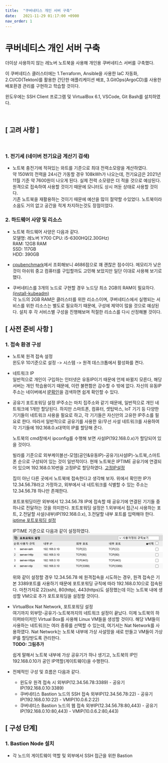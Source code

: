 ```yaml
---
title:  "쿠버네티스 개인 서버 구축"
date:   2021-11-29 01:17:00 +0900
nav_order: 1
---
```


# 쿠버네티스 개인 서버 구축

더이상 사용하지 않는 레노버 노트북을 사용해 개인용 쿠버네티스 서버를 구축했다.

이 쿠버네티스 클러스터에는 1.Terraform, Ansible을 사용한 IaC 자동화, 2.CI/CD(Tekton)를 활용한 간단한 애플리케이션 배포, 3.GitOps(ArgoCD)를 사용한 배포환경 관리를 구현하고 학습할 것이다.

윈도우에는 SSH Client 프로그램 및 VirtualBox 6.1, VSCode, Git Bash를 설치하였다.

<br />

## [ 고려 사항 ]  

<br />

### 1. 전기세 (네이버 전기요금 게산기 검색)   

- 노트북 충전기에 적혀있는 와트를 기준으로 최대 전력소모량을 계산하였다.  
약 150W의 전력을 24시간 가동할 경우 108kWh가 나오는데, 전기요금은 2021년 11월 기준 약 7600원이 나오게 된다. 실제 전력 소모량은 더 적을 것으로 예상된다.  
원격으로 접속하여 사용할 것이기 때문에 모니터도 상시 꺼둔 상태로 사용할 것이다.  
기존 노트북을 재활용하는 것이기 때문에 예산을 많이 절약할 수있었다. 노트북이라 소음도 거의 없고 공간을 적게 차지하는것도 장점이었다.

### 2. 하드웨어 사양 및 리소스
- 노트북 하드웨어 사양은 다음과 같다.  
모델명: 레노버 Y700
CPU: i5-6300HQ(2.30GHz)  
RAM: 12GB RAM  
SSD: 117GB  
HDD: 390GB  

- [cpubenchmark](https://www.cpubenchmark.net/)에서 조회해보니 4686점으로 꽤 괜찮은 점수이다. 메모리가 낮은 것이 아쉬워 중고 컴퓨터를 구입할까도 고민해 보았지만 일단 이대로 사용해 보기로 했다.  
- 쿠버네티스를 3개의 노드로 구현할 경우 노드당 최소 2GB의 RAM이 필요하다. [(install-kubeadm)](https://kubernetes.io/docs/setup/production-environment/tools/kubeadm/install-kubeadm/)  
각 노드의 2GB RAM은 클러스터를 위한 리소스이며, 쿠버네티스에서 실행되는 서비스를 위한 리소스는 별도로 필요하기 때문에, 구성에 제약이 많을 것으로 예상된다. 설치 후 각 서비스별 구성을 진행해보며 적절한 리소스를 다시 산정해볼 것이다.

## [ 사전 준비 사항 ]  

### 1. 접속 환경 구성
- 노트북 원격 접속 설정  
  윈도우 10기준으로 설정 -> 시스템 -> 원격 데스크톱에서 활성화를 켠다.

- 네트워크 IP   
  일반적으로 개인이 구입하는 인터넷은 유동IP이기 때문에 언제 바뀔지 모른다, 해당 서버는 개인 학습용이기 때문에, 이런 불편함은 감수할 수 밖에 없다. 자신의 유동IP 주소는 네이버에서 [IP확인](https://search.naver.com/search.naver?sm=tab_hty.top&where=nexearch&query=ip%ED%99%95%EC%9D%B8&oquery=ip&tqi=hjMmywprvTossf3uTTsssssssFw-431335)을 검색하면 쉽게 확인할 수 있다.

- 공유기 포트포워딩 설정 
  IP주소는 마치 집주소와 같기 때문에, 일반적으로 개인 네트워크에 1개만 할당된다. 하지만 스마트폰, 컴퓨터, 셋탑박스, IoT 기기 등 다양한 기기들이 네트워크 사용을 필요로 하고, 각 기기들은 자신만의 고유한 IP주소를 필요로 한다. 따라서 일반적으로 공유기를 사용한 유/무선 사설 네트워크를 사용하여 각 기기들에 192.168.0.x대역의 IP를 할당해 준다.

  노트북의 cmd창에서 ipconfig를 수행해 보면 사설IP(192.168.0.x)가 할당되어 있을 것이다.

  빌라를 기준으로 외부케이블선-모뎀(공인&유동IP)-공유기(사설IP)-노트북,스마트폰 순으로 구성되어 있는 것이 일반적이다.
  현재 노트북은 IPTIME 공유기에 연결되어 있으며 192.168.0.10번을 고정IP로 할당하였다.  [고정IP설정](https://www.google.com/search?q=%EC%9C%88%EB%8F%84%EC%9A%B0+%EA%B3%A0%EC%A0%95+IP&oq=%EC%9C%88%EB%8F%84%EC%9A%B0+%EA%B3%A0%EC%A0%95+IP&aqs=chrome..69i57j0i5i30j0i8i30l5j69i60.406j0j9&sourceid=chrome&ie=UTF-8)

  집이 아닌 다른 곳에서 노트북에 접속한다고 생각해 보자. 위에서 확인한 IP가 12.34.56.78라고 가정하고, 외부에서 내 네트워크를 식별할 수 있는 주소는 12.34.56.78 하나만 존재한다.

  포트포워딩이란 외부에서 12.34.56.78 IP에 접속할 때 공유기에 연결된 기기들 중 하나로 전달하는 것을 의미한다.
  포트포워딩 설정은 1.외부에서 접근시 사용하는 포트, 2.전달할 사설(내부)IP(192.168.0.x), 3.전달할 내부 포트를 입력해야 한다. [iptime 포트포워딩 설정](https://www.google.com/search?q=iptime+%ED%8F%AC%ED%8A%B8%ED%8F%AC%EC%9B%8C%EB%94%A9&sxsrf=AOaemvKYDU4tCzJf8tFb7t3x8bgHv531qQ%3A1638114517002&ei=1KSjYY3PPKKl2roP_cu4gAo&ved=0ahUKEwiNiYyPtLv0AhWiklYBHf0lDqAQ4dUDCA4&uact=5&oq=iptime+%ED%8F%AC%ED%8A%B8%ED%8F%AC%EC%9B%8C%EB%94%A9&gs_lcp=Cgdnd3Mtd2l6EAMyBQgAEIAEMgUIABCABDIFCAAQgAQyBQgAEIAEMgoIABCABBCHAhAUMgUIABCABDIFCAAQgAQyBQgAEIAEMgUIABCABDIFCAAQgAQ6BAgjECc6CAgAEIAEELEDSgQIQRgAUABYxg1gqg5oA3AAeAOAAZ8BiAHtDpIBBDAuMTSYAQCgAQHAAQE&sclient=gws-wiz)  

  IPTIME 기준으로 다음과 같이 설정하였다.
  ![쿠버네티스 개인 서버 구축-포트포워딩](./images/쿠버네티스%20개인%20서버%20구축-포트포워딩.png)

  위와 같이 설정할 경우 12.34.56.78 에 원격접속을 시도하는 경우, 원격 접속은 기본 3389포트를 사용하기 때문에 포트포워딩 규칙에 따라 192.168.0.10으로 접속된다. 마찬가지로 22(ssh), 80(http), 443(https)도 설정했는데 이는 노트북 내에 생성할 VM으로 추가 포트포워딩을 설정할 것이다.

- VirtualBox Nat Network, 포트포워딩 설정  
  여기까지 외부망-공유기-노트북까지의 네트워크 설정이 끝났다. 이제 노트북의 하이퍼바이저인 Virtual Box를 사용해 Linux VM들을 생성할 것이다. 해당 VM들이 사용하는 네트워크는 여러 종류를 선택할 수 있는데, 여기서는 Nat Network를 사용하였다.
  Nat Network는 노트북 내부에 가상 사설망을 새로 만들고 VM들이 가상 IP를 할당받도록 관리한다.   
  __TODO: 그림추가__

  쉽게 말해서 노트북 내부에 가상 공유기가 하나 생기고, 노트북의 IP인 192.168.0.10가 공인 IP역할(게이트웨이)을 수행한다. 


- 전체적인 구성 및 흐름은 다음과 같다.
  - 윈도우 원격 접속 시
    외부IP(12.34.56.78:3389) - 공유기IP(192.168.0.10:3389)
  - 쿠버네티스 Bastion 노드의 SSH 접속
    외부IP(12.34.56.78:22) - 공유기IP(192.168.0.10:22) - VMIP(10.0.6.2:22)
  - 쿠버네티스 Bastion 노드의 웹 접속
    외부IP(12.34.56.78:80,443) - 공유기IP(192.168.0.10:80,443) - VMIP(10.0.6.2:80,443)
  

## [ 구성 단계]  

### 1. Bastion Node 설치
- 각 노드의 게이트웨이 역할 및 외부에서 SSH 접근을 위한 Bastion  